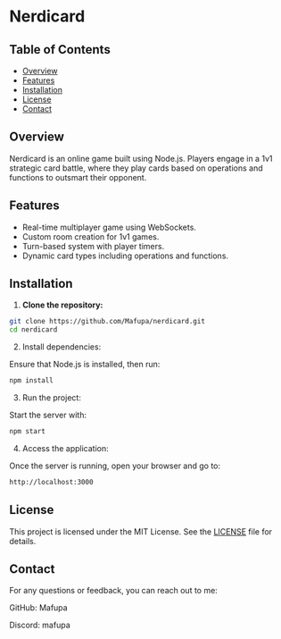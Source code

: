  # Nerdicard


## Table of Contents
- [Overview](#overview)
- [Features](#features)
- [Installation](#installation)
- [License](#license)
- [Contact](#contact)

## Overview
Nerdicard is an online game built using Node.js. Players engage in a 1v1 strategic card battle, where they play cards based on operations and functions to outsmart their opponent.

## Features
- Real-time multiplayer game using WebSockets.
- Custom room creation for 1v1 games.
- Turn-based system with player timers.
- Dynamic card types including operations and functions.

## Installation

1. **Clone the repository:**

```bash
git clone https://github.com/Mafupa/nerdicard.git
cd nerdicard
```

2. Install dependencies:

Ensure that Node.js is installed, then run:

```bash
npm install
```

3. Run the project:

Start the server with:

```bash
npm start
```

4. Access the application:

Once the server is running, open your browser and go to:

```bash
http://localhost:3000
```


## License
This project is licensed under the MIT License. See the [LICENSE](LICENSE) file for details.


## Contact
For any questions or feedback, you can reach out to me:

GitHub: Mafupa

Discord: mafupa

